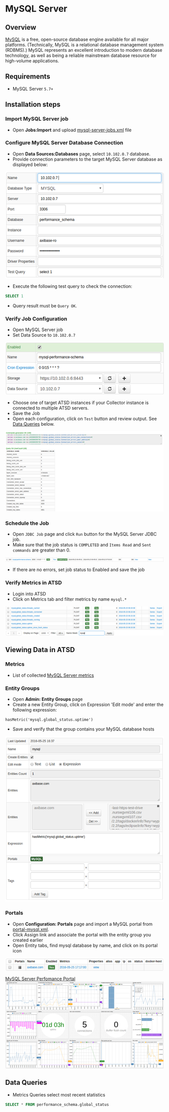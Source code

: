 # MySQL Server

## Overview

[MySQL](http://www.mysql.com/) is a free, open-source database engine available for all major platforms. (Technically, MySQL is a relational database management system (RDBMS).) MySQL represents an excellent introduction to modern database technology, as well as being a reliable mainstream database resource for high-volume applications.

## Requirements

- MySQL Server `5.7+`

## Installation steps

### Import MySQL Server job

* Open **Jobs:Import** and upload [mysql-server-jobs.xml](mysql-server-jobs.xml) file

### Configure MySQL Server Database Connection

* Open **Data Sources:Databases** page, select `10.102.0.7` database.
* Provide connection parameters to the target MySQL Server database as displayed below:

![](images/mysql-datasource.png)

* Execute the following test query to check the connection:

```SQL
SELECT 1
```
* Query result must be `Query OK`.

### Verify Job Configuration

* Open MySQL Server job
* Set Data Source to `10.102.0.7`

![](images/mysql-jdbc-job.png)

* Choose one of target ATSD instances if your Collector instance is connected to multiple ATSD servers.
* Save the Job
* Open each configuration, click on `Test` button and review output. See [Data Queries](#data-queries) below.

![](images/test_result.png)

### Schedule the Job

* Open `JDBC Job` page and click `Run` button for the MySQL Server JDBC job.
* Make sure that the job status is `COMPLETED` and `Items Read` and `Sent commands` are greater than 0.

![](images/test_run.png)

* If there are no errors, set job status to Enabled and save the job

### Verify Metrics in ATSD

* Login into ATSD
* Click on Metrics tab and filter metrics by name `mysql.*`

![](images/mysql-metrics.png)

## Viewing Data in ATSD

### Metrics

* List of collected [MySQL Server metrics](metric-list.md)

### Entity Groups

* Open **Admin: Entity Groups** page
* Create a new Entity Group, click on Expression 'Edit mode' and enter the following expression:

```
hasMetric('mysql.global_status.uptime')
```

* Save and verify that the group contains your MySQL database hosts

![](images/mysql-entity-group.png) 

### Portals

* Open **Configuration: Portals** page and import a MySQL portal from [portal-mysql.xml](portal-mysql.xml).
* Click Assign link and associate the portal with the entity group you created earlier
* Open Entity tabs, find mysql database by name, and click on its portal icon

![](images/mysql-portal-icon.png) 

[MySQL Server Perfomance Portal](http://apps.axibase.com/chartlab/9a720f9e)
![](images/mysql-portal.png)


## Data Queries

* Metrics Queries select most recent statistics 

```SQL
SELECT * FROM performance_schema.global_status
```


